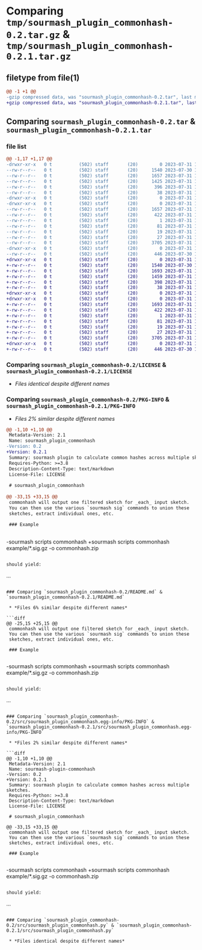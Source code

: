 # Comparing `tmp/sourmash_plugin_commonhash-0.2.tar.gz` & `tmp/sourmash_plugin_commonhash-0.2.1.tar.gz`

## filetype from file(1)

```diff
@@ -1 +1 @@
-gzip compressed data, was "sourmash_plugin_commonhash-0.2.tar", last modified: Mon Jul 31 13:41:40 2023, max compression
+gzip compressed data, was "sourmash_plugin_commonhash-0.2.1.tar", last modified: Mon Jul 31 13:43:54 2023, max compression
```

## Comparing `sourmash_plugin_commonhash-0.2.tar` & `sourmash_plugin_commonhash-0.2.1.tar`

### file list

```diff
@@ -1,17 +1,17 @@
-drwxr-xr-x   0 t          (502) staff       (20)        0 2023-07-31 13:41:40.735244 sourmash_plugin_commonhash-0.2/
--rw-r--r--   0 t          (502) staff       (20)     1540 2023-07-30 11:12:12.000000 sourmash_plugin_commonhash-0.2/LICENSE
--rw-r--r--   0 t          (502) staff       (20)     1657 2023-07-31 13:41:40.735117 sourmash_plugin_commonhash-0.2/PKG-INFO
--rw-r--r--   0 t          (502) staff       (20)     1425 2023-07-31 12:23:50.000000 sourmash_plugin_commonhash-0.2/README.md
--rw-r--r--   0 t          (502) staff       (20)      396 2023-07-31 13:40:37.000000 sourmash_plugin_commonhash-0.2/pyproject.toml
--rw-r--r--   0 t          (502) staff       (20)       38 2023-07-31 13:41:40.735279 sourmash_plugin_commonhash-0.2/setup.cfg
-drwxr-xr-x   0 t          (502) staff       (20)        0 2023-07-31 13:41:40.733812 sourmash_plugin_commonhash-0.2/src/
-drwxr-xr-x   0 t          (502) staff       (20)        0 2023-07-31 13:41:40.734686 sourmash_plugin_commonhash-0.2/src/sourmash_plugin_commonhash.egg-info/
--rw-r--r--   0 t          (502) staff       (20)     1657 2023-07-31 13:41:40.000000 sourmash_plugin_commonhash-0.2/src/sourmash_plugin_commonhash.egg-info/PKG-INFO
--rw-r--r--   0 t          (502) staff       (20)      422 2023-07-31 13:41:40.000000 sourmash_plugin_commonhash-0.2/src/sourmash_plugin_commonhash.egg-info/SOURCES.txt
--rw-r--r--   0 t          (502) staff       (20)        1 2023-07-31 13:41:40.000000 sourmash_plugin_commonhash-0.2/src/sourmash_plugin_commonhash.egg-info/dependency_links.txt
--rw-r--r--   0 t          (502) staff       (20)       81 2023-07-31 13:41:40.000000 sourmash_plugin_commonhash-0.2/src/sourmash_plugin_commonhash.egg-info/entry_points.txt
--rw-r--r--   0 t          (502) staff       (20)       19 2023-07-31 13:41:40.000000 sourmash_plugin_commonhash-0.2/src/sourmash_plugin_commonhash.egg-info/requires.txt
--rw-r--r--   0 t          (502) staff       (20)       27 2023-07-31 13:41:40.000000 sourmash_plugin_commonhash-0.2/src/sourmash_plugin_commonhash.egg-info/top_level.txt
--rw-r--r--   0 t          (502) staff       (20)     3705 2023-07-31 12:31:46.000000 sourmash_plugin_commonhash-0.2/src/sourmash_plugin_commonhash.py
-drwxr-xr-x   0 t          (502) staff       (20)        0 2023-07-31 13:41:40.734811 sourmash_plugin_commonhash-0.2/tests/
--rw-r--r--   0 t          (502) staff       (20)      446 2023-07-30 11:12:12.000000 sourmash_plugin_commonhash-0.2/tests/test_sourmash_plugin.py
+drwxr-xr-x   0 t          (502) staff       (20)        0 2023-07-31 13:43:54.455639 sourmash_plugin_commonhash-0.2.1/
+-rw-r--r--   0 t          (502) staff       (20)     1540 2023-07-30 11:12:12.000000 sourmash_plugin_commonhash-0.2.1/LICENSE
+-rw-r--r--   0 t          (502) staff       (20)     1693 2023-07-31 13:43:54.455493 sourmash_plugin_commonhash-0.2.1/PKG-INFO
+-rw-r--r--   0 t          (502) staff       (20)     1459 2023-07-31 13:42:35.000000 sourmash_plugin_commonhash-0.2.1/README.md
+-rw-r--r--   0 t          (502) staff       (20)      398 2023-07-31 13:42:53.000000 sourmash_plugin_commonhash-0.2.1/pyproject.toml
+-rw-r--r--   0 t          (502) staff       (20)       38 2023-07-31 13:43:54.455684 sourmash_plugin_commonhash-0.2.1/setup.cfg
+drwxr-xr-x   0 t          (502) staff       (20)        0 2023-07-31 13:43:54.454034 sourmash_plugin_commonhash-0.2.1/src/
+drwxr-xr-x   0 t          (502) staff       (20)        0 2023-07-31 13:43:54.455048 sourmash_plugin_commonhash-0.2.1/src/sourmash_plugin_commonhash.egg-info/
+-rw-r--r--   0 t          (502) staff       (20)     1693 2023-07-31 13:43:54.000000 sourmash_plugin_commonhash-0.2.1/src/sourmash_plugin_commonhash.egg-info/PKG-INFO
+-rw-r--r--   0 t          (502) staff       (20)      422 2023-07-31 13:43:54.000000 sourmash_plugin_commonhash-0.2.1/src/sourmash_plugin_commonhash.egg-info/SOURCES.txt
+-rw-r--r--   0 t          (502) staff       (20)        1 2023-07-31 13:43:54.000000 sourmash_plugin_commonhash-0.2.1/src/sourmash_plugin_commonhash.egg-info/dependency_links.txt
+-rw-r--r--   0 t          (502) staff       (20)       81 2023-07-31 13:43:54.000000 sourmash_plugin_commonhash-0.2.1/src/sourmash_plugin_commonhash.egg-info/entry_points.txt
+-rw-r--r--   0 t          (502) staff       (20)       19 2023-07-31 13:43:54.000000 sourmash_plugin_commonhash-0.2.1/src/sourmash_plugin_commonhash.egg-info/requires.txt
+-rw-r--r--   0 t          (502) staff       (20)       27 2023-07-31 13:43:54.000000 sourmash_plugin_commonhash-0.2.1/src/sourmash_plugin_commonhash.egg-info/top_level.txt
+-rw-r--r--   0 t          (502) staff       (20)     3705 2023-07-31 12:31:46.000000 sourmash_plugin_commonhash-0.2.1/src/sourmash_plugin_commonhash.py
+drwxr-xr-x   0 t          (502) staff       (20)        0 2023-07-31 13:43:54.455168 sourmash_plugin_commonhash-0.2.1/tests/
+-rw-r--r--   0 t          (502) staff       (20)      446 2023-07-30 11:12:12.000000 sourmash_plugin_commonhash-0.2.1/tests/test_sourmash_plugin.py
```

### Comparing `sourmash_plugin_commonhash-0.2/LICENSE` & `sourmash_plugin_commonhash-0.2.1/LICENSE`

 * *Files identical despite different names*

### Comparing `sourmash_plugin_commonhash-0.2/PKG-INFO` & `sourmash_plugin_commonhash-0.2.1/PKG-INFO`

 * *Files 2% similar despite different names*

```diff
@@ -1,10 +1,10 @@
 Metadata-Version: 2.1
 Name: sourmash_plugin_commonhash
-Version: 0.2
+Version: 0.2.1
 Summary: sourmash plugin to calculate common hashes across multiple sketches.
 Requires-Python: >=3.8
 Description-Content-Type: text/markdown
 License-File: LICENSE
 
 # sourmash_plugin_commonhash
 
@@ -33,15 +33,15 @@
 commonhash will output one filtered sketch for _each_ input sketch.
 You can then use the various `sourmash sig` commands to union these
 sketches, extract individual ones, etc.
 
 ### Example
 
 ```
-sourmash scripts commonhash 
+sourmash scripts commonhash example/*.sig.gz -o commonhash.zip
 ```
 
 should yield:
 
 ```
 ...
```

### Comparing `sourmash_plugin_commonhash-0.2/README.md` & `sourmash_plugin_commonhash-0.2.1/README.md`

 * *Files 6% similar despite different names*

```diff
@@ -25,15 +25,15 @@
 commonhash will output one filtered sketch for _each_ input sketch.
 You can then use the various `sourmash sig` commands to union these
 sketches, extract individual ones, etc.
 
 ### Example
 
 ```
-sourmash scripts commonhash 
+sourmash scripts commonhash example/*.sig.gz -o commonhash.zip
 ```
 
 should yield:
 
 ```
 ...
```

### Comparing `sourmash_plugin_commonhash-0.2/src/sourmash_plugin_commonhash.egg-info/PKG-INFO` & `sourmash_plugin_commonhash-0.2.1/src/sourmash_plugin_commonhash.egg-info/PKG-INFO`

 * *Files 2% similar despite different names*

```diff
@@ -1,10 +1,10 @@
 Metadata-Version: 2.1
 Name: sourmash-plugin-commonhash
-Version: 0.2
+Version: 0.2.1
 Summary: sourmash plugin to calculate common hashes across multiple sketches.
 Requires-Python: >=3.8
 Description-Content-Type: text/markdown
 License-File: LICENSE
 
 # sourmash_plugin_commonhash
 
@@ -33,15 +33,15 @@
 commonhash will output one filtered sketch for _each_ input sketch.
 You can then use the various `sourmash sig` commands to union these
 sketches, extract individual ones, etc.
 
 ### Example
 
 ```
-sourmash scripts commonhash 
+sourmash scripts commonhash example/*.sig.gz -o commonhash.zip
 ```
 
 should yield:
 
 ```
 ...
```

### Comparing `sourmash_plugin_commonhash-0.2/src/sourmash_plugin_commonhash.py` & `sourmash_plugin_commonhash-0.2.1/src/sourmash_plugin_commonhash.py`

 * *Files identical despite different names*

